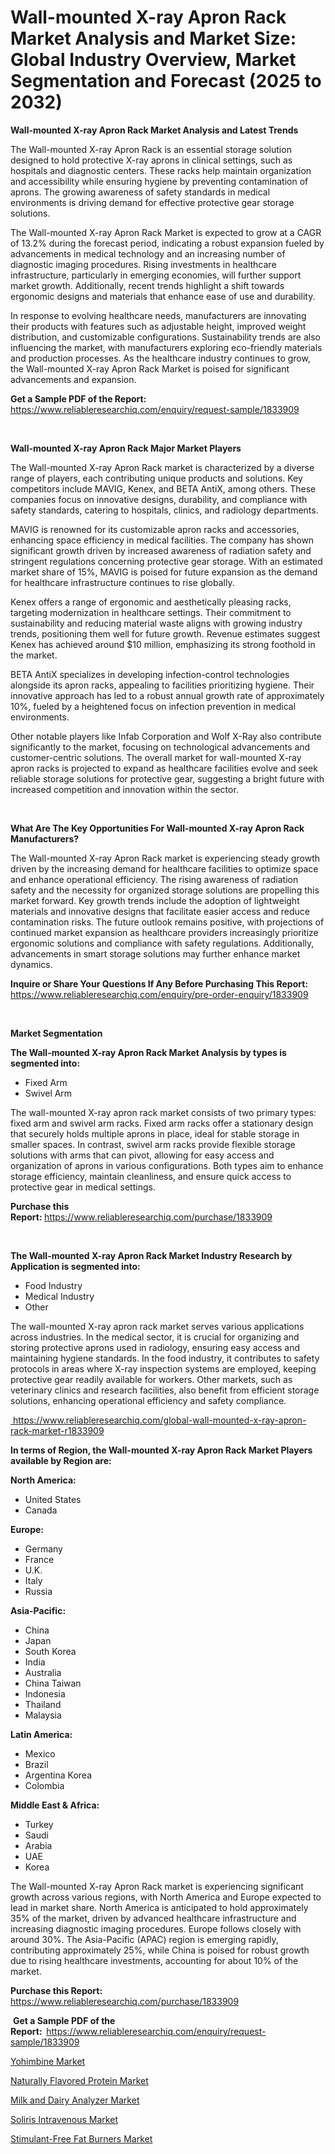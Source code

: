 <p><h1>Wall-mounted X-ray Apron Rack Market Analysis and Market Size: Global Industry Overview, Market Segmentation and Forecast (2025 to 2032)</h1></p><p><strong>Wall-mounted X-ray Apron Rack Market Analysis and Latest Trends</strong></p>
<p><p>The Wall-mounted X-ray Apron Rack is an essential storage solution designed to hold protective X-ray aprons in clinical settings, such as hospitals and diagnostic centers. These racks help maintain organization and accessibility while ensuring hygiene by preventing contamination of aprons. The growing awareness of safety standards in medical environments is driving demand for effective protective gear storage solutions.</p><p>The Wall-mounted X-ray Apron Rack Market is expected to grow at a CAGR of 13.2% during the forecast period, indicating a robust expansion fueled by advancements in medical technology and an increasing number of diagnostic imaging procedures. Rising investments in healthcare infrastructure, particularly in emerging economies, will further support market growth. Additionally, recent trends highlight a shift towards ergonomic designs and materials that enhance ease of use and durability.</p><p>In response to evolving healthcare needs, manufacturers are innovating their products with features such as adjustable height, improved weight distribution, and customizable configurations. Sustainability trends are also influencing the market, with manufacturers exploring eco-friendly materials and production processes. As the healthcare industry continues to grow, the Wall-mounted X-ray Apron Rack Market is poised for significant advancements and expansion.</p></p>
<p><strong>Get a Sample PDF of the Report:&nbsp;</strong> <a href="https://www.reliableresearchiq.com/enquiry/request-sample/1833909?utm_campaign=1900&utm_medium=2&utm_source=Github&utm_content=ia&utm_term=06012025&utm_id=wall-mounted-x-ray-apron-rack">https://www.reliableresearchiq.com/enquiry/request-sample/1833909</a></p>
<p>&nbsp;</p>
<p><strong>Wall-mounted X-ray Apron Rack Major Market Players</strong></p>
<p><p>The Wall-mounted X-ray Apron Rack market is characterized by a diverse range of players, each contributing unique products and solutions. Key competitors include MAVIG, Kenex, and BETA AntiX, among others. These companies focus on innovative designs, durability, and compliance with safety standards, catering to hospitals, clinics, and radiology departments.</p><p>MAVIG is renowned for its customizable apron racks and accessories, enhancing space efficiency in medical facilities. The company has shown significant growth driven by increased awareness of radiation safety and stringent regulations concerning protective gear storage. With an estimated market share of 15%, MAVIG is poised for future expansion as the demand for healthcare infrastructure continues to rise globally.</p><p>Kenex offers a range of ergonomic and aesthetically pleasing racks, targeting modernization in healthcare settings. Their commitment to sustainability and reducing material waste aligns with growing industry trends, positioning them well for future growth. Revenue estimates suggest Kenex has achieved around $10 million, emphasizing its strong foothold in the market.</p><p>BETA AntiX specializes in developing infection-control technologies alongside its apron racks, appealing to facilities prioritizing hygiene. Their innovative approach has led to a robust annual growth rate of approximately 10%, fueled by a heightened focus on infection prevention in medical environments.</p><p>Other notable players like Infab Corporation and Wolf X-Ray also contribute significantly to the market, focusing on technological advancements and customer-centric solutions. The overall market for wall-mounted X-ray apron racks is projected to expand as healthcare facilities evolve and seek reliable storage solutions for protective gear, suggesting a bright future with increased competition and innovation within the sector.</p></p>
<p>&nbsp;</p>
<p><strong>What Are The Key Opportunities For Wall-mounted X-ray Apron Rack Manufacturers?</strong></p>
<p><p>The Wall-mounted X-ray Apron Rack market is experiencing steady growth driven by the increasing demand for healthcare facilities to optimize space and enhance operational efficiency. The rising awareness of radiation safety and the necessity for organized storage solutions are propelling this market forward. Key growth trends include the adoption of lightweight materials and innovative designs that facilitate easier access and reduce contamination risks. The future outlook remains positive, with projections of continued market expansion as healthcare providers increasingly prioritize ergonomic solutions and compliance with safety regulations. Additionally, advancements in smart storage solutions may further enhance market dynamics.</p></p>
<p><strong>Inquire or Share Your Questions If Any Before Purchasing This Report:</strong> <a href="https://www.reliableresearchiq.com/enquiry/pre-order-enquiry/1833909?utm_campaign=1900&utm_medium=2&utm_source=Github&utm_content=ia&utm_term=06012025&utm_id=wall-mounted-x-ray-apron-rack">https://www.reliableresearchiq.com/enquiry/pre-order-enquiry/1833909</a></p>
<p>&nbsp;</p>
<p><strong>Market Segmentation</strong></p>
<p><strong>The Wall-mounted X-ray Apron Rack Market Analysis by types is segmented into:</strong></p>
<p><ul><li>Fixed Arm</li><li>Swivel Arm</li></ul></p>
<p><p>The wall-mounted X-ray apron rack market consists of two primary types: fixed arm and swivel arm racks. Fixed arm racks offer a stationary design that securely holds multiple aprons in place, ideal for stable storage in smaller spaces. In contrast, swivel arm racks provide flexible storage solutions with arms that can pivot, allowing for easy access and organization of aprons in various configurations. Both types aim to enhance storage efficiency, maintain cleanliness, and ensure quick access to protective gear in medical settings.</p></p>
<p><strong>Purchase this Report:&nbsp;</strong><a href="https://www.reliableresearchiq.com/purchase/1833909?utm_campaign=1900&utm_medium=2&utm_source=Github&utm_content=ia&utm_term=06012025&utm_id=wall-mounted-x-ray-apron-rack">https://www.reliableresearchiq.com/purchase/1833909</a></p>
<p>&nbsp;</p>
<p><strong>The Wall-mounted X-ray Apron Rack Market Industry Research by Application is segmented into:</strong></p>
<p><ul><li>Food Industry</li><li>Medical Industry</li><li>Other</li></ul></p>
<p><p>The wall-mounted X-ray apron rack market serves various applications across industries. In the medical sector, it is crucial for organizing and storing protective aprons used in radiology, ensuring easy access and maintaining hygiene standards. In the food industry, it contributes to safety protocols in areas where X-ray inspection systems are employed, keeping protective gear readily available for workers. Other markets, such as veterinary clinics and research facilities, also benefit from efficient storage solutions, enhancing operational efficiency and safety compliance.</p></p>
<p><a href="https://www.reliableresearchiq.com/global-wall-mounted-x-ray-apron-rack-market-r1833909?utm_campaign=1900&utm_medium=2&utm_source=Github&utm_content=ia&utm_term=06012025&utm_id=wall-mounted-x-ray-apron-rack">&nbsp;https://www.reliableresearchiq.com/global-wall-mounted-x-ray-apron-rack-market-r1833909</a></p>
<p><strong>In terms of Region, the Wall-mounted X-ray Apron Rack Market Players available by Region are:</strong></p>
<p>
    <p> <strong> North America: </strong>
        <ul>
            <li>United States</li>
            <li>Canada</li>
        </ul>
        </p> 
    <p> <strong> Europe: </strong>
        <ul>
            <li>Germany</li>
            <li>France</li>
            <li>U.K.</li>
            <li>Italy</li>
            <li>Russia</li>
        </ul>
        </p> 
    <p> <strong> Asia-Pacific: </strong>
        <ul>
            <li>China</li>
            <li>Japan</li>
            <li>South Korea</li>
            <li>India</li>
            <li>Australia</li>
            <li>China Taiwan</li>
            <li>Indonesia</li>
            <li>Thailand</li>
            <li>Malaysia</li>
        </ul>
        </p> 
    <p> <strong> Latin America: </strong>
        <ul>
            <li>Mexico</li>
            <li>Brazil</li>
            <li>Argentina Korea</li>
            <li>Colombia</li>
        </ul>
        </p> 
    <p> <strong> Middle East & Africa: </strong>
        <ul>
            <li>Turkey</li>
            <li>Saudi</li>
            <li>Arabia</li>
            <li>UAE</li>
            <li>Korea</li>
        </ul>
    </p>
    </p>
<p><p>The Wall-mounted X-ray Apron Rack market is experiencing significant growth across various regions, with North America and Europe expected to lead in market share. North America is anticipated to hold approximately 35% of the market, driven by advanced healthcare infrastructure and increasing diagnostic imaging procedures. Europe follows closely with around 30%. The Asia-Pacific (APAC) region is emerging rapidly, contributing approximately 25%, while China is poised for robust growth due to rising healthcare investments, accounting for about 10% of the market.</p></p>
<p><strong>Purchase this Report: </strong><a href="https://www.reliableresearchiq.com/purchase/1833909?utm_campaign=1900&utm_medium=2&utm_source=Github&utm_content=ia&utm_term=06012025&utm_id=wall-mounted-x-ray-apron-rack">https://www.reliableresearchiq.com/purchase/1833909</a></p>
<p>&nbsp;<strong>Get a Sample PDF of the Report:&nbsp;&nbsp;</strong><a href="https://www.reliableresearchiq.com/enquiry/request-sample/1833909?utm_campaign=1900&utm_medium=2&utm_source=Github&utm_content=ia&utm_term=06012025&utm_id=wall-mounted-x-ray-apron-rack">https://www.reliableresearchiq.com/enquiry/request-sample/1833909</a></p>
<p><strong></strong></p>
<p><p><a href="https://www.linkedin.com/pulse/future-forecasts-global-yohimbine-market-show-125-cagr-from-jp9fc?utm_campaign=1900&utm_medium=2&utm_source=Github&utm_content=ia&utm_term=06012025&utm_id=wall-mounted-x-ray-apron-rack">Yohimbine Market</a></p><p><a href="https://www.linkedin.com/pulse/naturally-flavored-protein-market-analysis-trends-revenue-growth-lto0f?utm_campaign=1900&utm_medium=2&utm_source=Github&utm_content=ia&utm_term=06012025&utm_id=wall-mounted-x-ray-apron-rack">Naturally Flavored Protein Market</a></p><p><a href="https://www.linkedin.com/pulse/milk-dairy-analyzer-market-outlook-2025-2032-trends-size-gl9dc?utm_campaign=1900&utm_medium=2&utm_source=Github&utm_content=ia&utm_term=06012025&utm_id=wall-mounted-x-ray-apron-rack">Milk and Dairy Analyzer Market</a></p><p><a href="https://www.linkedin.com/pulse/comprehensive-overview-soliris-intravenous-market-size-projected-wpsmc?utm_campaign=1900&utm_medium=2&utm_source=Github&utm_content=ia&utm_term=06012025&utm_id=wall-mounted-x-ray-apron-rack">Soliris Intravenous Market</a></p><p><a href="https://www.linkedin.com/pulse/forecasting-stimulant-free-fat-burners-market-expected-growth-wod8f?utm_campaign=1900&utm_medium=2&utm_source=Github&utm_content=ia&utm_term=06012025&utm_id=wall-mounted-x-ray-apron-rack">Stimulant-Free Fat Burners Market</a></p></p>